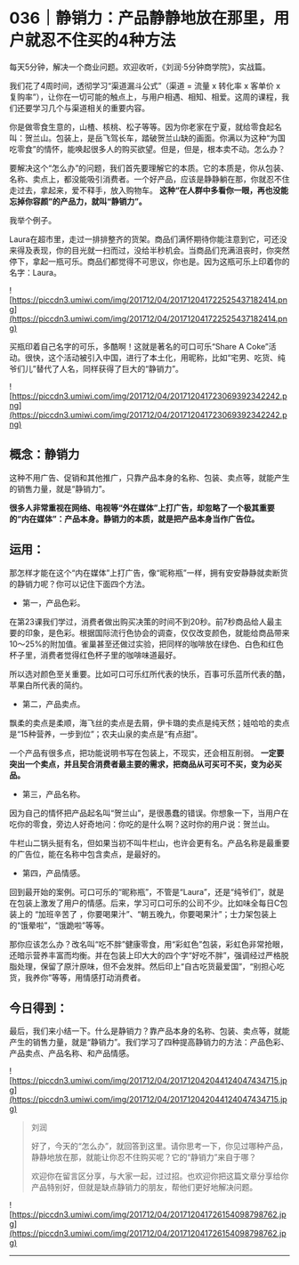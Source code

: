 # 036｜静销力：产品静静地放在那里，用户就忍不住买的4种方法

每天5分钟，解决一个商业问题。欢迎收听，《刘润·5分钟商学院》，实战篇。

我们花了4周时间，透彻学习“渠道漏斗公式”（渠道 = 流量 x 转化率 x 客单价 x 复购率”），让你在一切可能的触点上，与用户相遇、相知、相爱。这周的课程，我们还要学习几个与渠道相关的重要内容。

你是做零食生意的，山楂、核桃、松子等等。因为你老家在宁夏，就给零食起名叫：贺兰山。包装上，是岳飞驾长车，踏破贺兰山缺的画面。你满以为这种“为国吃零食”的情怀，能唤起很多人的购买欲望。但是，但是，根本卖不动。怎么办？

要解决这个“怎么办”的问题，我们首先要理解它的本质。它的本质是，你从包装、名称、卖点上，都没能吸引消费者。一个好产品，应该是静静躺在那，你就忍不住走过去，拿起来，爱不释手，放入购物车。 **这种“在人群中多看你一眼，再也没能忘掉你容颜”的产品力，就叫“静销力”。**

我举个例子。

Laura在超市里，走过一排排整齐的货架。商品们满怀期待你能注意到它，可还没来得及表现，你的目光就一扫而过，没给半秒机会。当商品们充满沮丧时，你突然停下，拿起一瓶可乐。商品们都觉得不可思议，你也是。因为这瓶可乐上印着你的名字：Laura。

![https://piccdn3.umiwi.com/img/201712/04/201712041722525437182414.png](https://piccdn3.umiwi.com/img/201712/04/201712041722525437182414.png)

买瓶印着自己名字的可乐，多酷啊！这就是著名的可口可乐“Share A Coke”活动。很快，这个活动被引入中国，进行了本土化，用昵称，比如“宅男、吃货、纯爷们儿”替代了人名，同样获得了巨大的“静销力”。

![https://piccdn3.umiwi.com/img/201712/04/201712041723069392342242.png](https://piccdn3.umiwi.com/img/201712/04/201712041723069392342242.png)

## 概念：静销力

这种不用广告、促销和其他推广，只靠产品本身的名称、包装、卖点等，就能产生的销售力量，就是“静销力”。

 **很多人非常重视在网络、电视等“外在媒体”上打广告，却忽略了一个极其重要的“内在媒体”：产品本身。静销力的本质，就是把产品本身当作广告位。**

## 运用：

那怎样才能在这个“内在媒体”上打广告，像“昵称瓶”一样，拥有安安静静就卖断货的静销力呢？你可以记住下面四个方法。

* 第一，产品色彩。

在第23课我们学过，消费者做出购买决策的时间不到20秒。前7秒商品给人最主要的印象，是色彩。根据国际流行色协会的调查，仅仅改变颜色，就能给商品带来10～25%的附加值。雀巢甚至还做过实验，把同样的咖啡放在绿色、白色和红色杯子里，消费者觉得红色杯子里的咖啡味道最好。

所以选对颜色至关重要。比如可口可乐红所代表的快乐，百事可乐蓝所代表的酷，苹果白所代表的简约。

* 第二，产品卖点。

飘柔的卖点是柔顺，海飞丝的卖点是去屑，伊卡璐的卖点是纯天然；娃哈哈的卖点是“15种营养，一步到位”；农夫山泉的卖点是“有点甜”。

一个产品有很多点，把功能说明书写在包装上，不现实，还会相互削弱。 **一定要突出一个卖点，并且契合消费者最主要的需求，把商品从可买可不买，变为必买品。**

* 第三，产品名称。

因为自己的情怀把产品起名叫“贺兰山”，是很愚蠢的错误。你想象一下，当用户在吃你的零食，旁边人好奇地问：你吃的是什么啊？这时你的用户说：贺兰山。

牛栏山二锅头挺有名，但如果当初不叫牛栏山，也许会更有名。产品名称是最重要的广告位，能在名称中包含卖点，是最好的。

* 第四，产品情感。

回到最开始的案例。可口可乐的“昵称瓶”，不管是“Laura”，还是“纯爷们”，就是在包装上激发了用户的情感。后来，学习可口可乐的公司不少。比如味全每日C包装上的 “加班辛苦了 ，你要喝果汁”、“朝五晚九，你要喝果汁”；士力架包装上的“饿晕啦”，“饿跪啦”等等。

那你应该怎么办？改名叫“吃不胖”健康零食，用“彩虹色”包装，彩虹色非常抢眼，还暗示营养丰富而均衡。并在包装上印大大的四个字“好吃不胖”，强调经过严格脱脂处理，保留了原汁原味，但不会发胖。然后印上“自古吃货最爱国”，“别担心吃货，我养你”等等，用情感打动消费者。

## 今日得到：

最后，我们来小结一下。什么是静销力？靠产品本身的名称、包装、卖点等，就能产生的销售力量，就是“静销力”。我们学习了四种提高静销力的方法：产品色彩、产品卖点、产品名称、和产品情感。

![https://piccdn3.umiwi.com/img/201712/04/201712042044124047434715.jpg](https://piccdn3.umiwi.com/img/201712/04/201712042044124047434715.jpg)

> 刘润
> 
> 好了，今天的“怎么办”，就回答到这里。请你思考一下，你见过哪种产品，静静地放在那，就能让你忍不住购买呢？它的“静销力”来自于哪？
> 
> 欢迎你在留言区分享，与大家一起，过过招。也欢迎你把这篇文章分享给你产品特别好，但就是缺点静销力的朋友，帮他们更好地解决问题。

![https://piccdn3.umiwi.com/img/201712/04/201712041726154098798762.jpg](https://piccdn3.umiwi.com/img/201712/04/201712041726154098798762.jpg)

---
